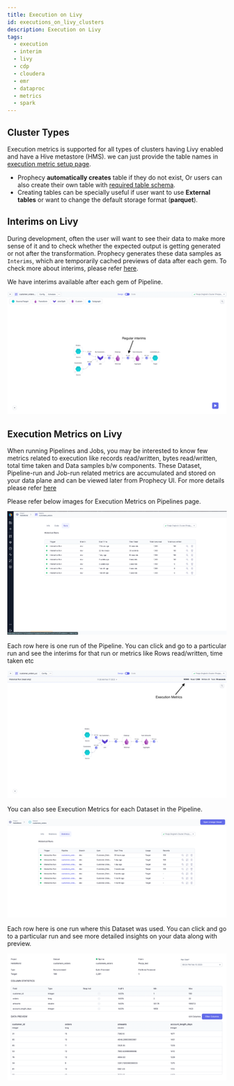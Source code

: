 ```yaml
---
title: Execution on Livy
id: executions_on_livy_clusters
description: Execution on Livy
tags:
  - execution
  - interim
  - livy
  - cdp
  - cloudera
  - emr
  - dataproc
  - metrics
  - spark
---
```


## Cluster Types

Execution metrics is supported for all types of clusters having Livy enabled and have a Hive metastore (HMS).
we can just provide the table names in [execution metric setup page](./execution-metrics#team-level-access-control).

- Prophecy **automatically creates** table if they do not exist, Or users can also create their own table with [required table schema](./execution-metrics#creating-tables-for-livy).
- Creating tables can be specially useful if user want to use **External tables** or want to change the default storage format (**parquet**).

## Interims on Livy

During development, often the user will want to see their data to make more sense of it and to check whether the expected output is getting
generated or not after the transformation. Prophecy generates these data samples as `Interims`, which are temporarily cached previews of data after each gem.
To check more about interims, please refer [here](/docs/Spark/execution/interactive-execution.md#interims).

We have interims available after each gem of Pipeline.

![Regular Interims](img/SingleModeInterims.png)

## Execution Metrics on Livy

When running Pipelines and Jobs, you may be interested to know few metrics related to execution like records
read/written, bytes read/written, total time taken and Data samples b/w components. These Dataset, Pipeline-run and
Job-run related metrics are accumulated and stored on your data plane and can be viewed later from Prophecy UI. For more details please refer [here](./execution-metrics)

Please refer below images for Execution Metrics on Pipelines page.

![Pipeline_Execution_Metrics](img/execution-metrics-pipeline.png)

Each row here is one run of the Pipeline. You can click and go to a particular run and see the interims for that run or metrics like Rows read/written, time taken etc

![Execution_Metrics](img/ExecutionMetrics.png)

You can also see Execution Metrics for each Dataset in the Pipeline.

![Dataset_metrcis](img/execution-metrcis-dataset1.png)

Each row here is one run where this Dataset was used. You can click and go to a particular run and see more detailed insights on your data along with preview.

![Dataset_stats](img/dataset-statistics.png)
